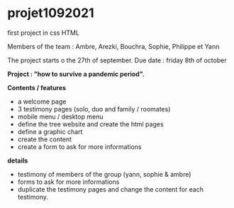 # projet1092021
first project in css HTML


Members of the team : Ambre, Arezki, Bouchra, Sophie, Philippe et Yann

The project starts o the 27th of september. 
Due date : friday 8th of october

**Project : "how to survive a pandemic period".**

**Contents / features** 

- a welcome page 
- 3 testimony pages (solo, duo and family / roomates)
- mobile menu / desktop menu
- define the tree website and create the html pages 
- define a graphic chart
- create the content
- create a form to ask for more informations

**details** 
- testimony of members of the group (yann, sophie & ambre) 
- forms to ask for more informations
- duplicate the testimony pages and change the content for each testimony.
